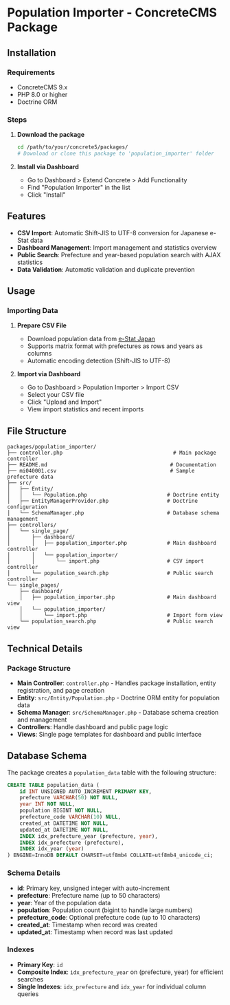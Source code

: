 # Population Importer - ConcreteCMS Package

## Installation

### Requirements

- ConcreteCMS 9.x
- PHP 8.0 or higher
- Doctrine ORM

### Steps

1. **Download the package**
   ```bash
   cd /path/to/your/concrete5/packages/
   # Download or clone this package to 'population_importer' folder
   ```

2. **Install via Dashboard**
   - Go to Dashboard > Extend Concrete > Add Functionality
   - Find "Population Importer" in the list
   - Click "Install"

## Features

- **CSV Import**: Automatic Shift-JIS to UTF-8 conversion for Japanese e-Stat data
- **Dashboard Management**: Import management and statistics overview
- **Public Search**: Prefecture and year-based population search with AJAX statistics
- **Data Validation**: Automatic validation and duplicate prevention

## Usage

### Importing Data

1. **Prepare CSV File**
   - Download population data from [e-Stat Japan](https://www.e-stat.go.jp/stat-search/files?tclass=000001041653&cycle=7&year=20220)
   - Supports matrix format with prefectures as rows and years as columns
   - Automatic encoding detection (Shift-JIS to UTF-8)

2. **Import via Dashboard**
   - Go to Dashboard > Population Importer > Import CSV
   - Select your CSV file
   - Click "Upload and Import"
   - View import statistics and recent imports


## File Structure

```
packages/population_importer/
├── controller.php                                    # Main package controller
├── README.md                                        # Documentation
├── mi040001.csv                                     # Sample prefecture data
├── src/
│   ├── Entity/
│   │   └── Population.php                          # Doctrine entity
│   ├── EntityManagerProvider.php                   # Doctrine configuration
│   └── SchemaManager.php                           # Database schema management
├── controllers/
│   └── single_page/
│       ├── dashboard/
│       │   ├── population_importer.php             # Main dashboard controller
│       │   └── population_importer/
│       │       └── import.php                      # CSV import controller
│       └── population_search.php                   # Public search controller
└── single_pages/
    ├── dashboard/
    │   ├── population_importer.php                 # Main dashboard view
    │   └── population_importer/
    │       └── import.php                          # Import form view
    └── population_search.php                       # Public search view
```

## Technical Details

### Package Structure

- **Main Controller**: `controller.php` - Handles package installation, entity registration, and page creation
- **Entity**: `src/Entity/Population.php` - Doctrine ORM entity for population data
- **Schema Manager**: `src/SchemaManager.php` - Database schema creation and management
- **Controllers**: Handle dashboard and public page logic
- **Views**: Single page templates for dashboard and public interface

## Database Schema

The package creates a `population_data` table with the following structure:

```sql
CREATE TABLE population_data (
    id INT UNSIGNED AUTO_INCREMENT PRIMARY KEY,
    prefecture VARCHAR(50) NOT NULL,
    year INT NOT NULL,
    population BIGINT NOT NULL,
    prefecture_code VARCHAR(10) NULL,
    created_at DATETIME NOT NULL,
    updated_at DATETIME NOT NULL,
    INDEX idx_prefecture_year (prefecture, year),
    INDEX idx_prefecture (prefecture),
    INDEX idx_year (year)
) ENGINE=InnoDB DEFAULT CHARSET=utf8mb4 COLLATE=utf8mb4_unicode_ci;
```

### Schema Details

- **id**: Primary key, unsigned integer with auto-increment
- **prefecture**: Prefecture name (up to 50 characters)
- **year**: Year of the population data
- **population**: Population count (bigint to handle large numbers)
- **prefecture_code**: Optional prefecture code (up to 10 characters)
- **created_at**: Timestamp when record was created
- **updated_at**: Timestamp when record was last updated

### Indexes

- **Primary Key**: `id`
- **Composite Index**: `idx_prefecture_year` on (prefecture, year) for efficient searches
- **Single Indexes**: `idx_prefecture` and `idx_year` for individual column queries
